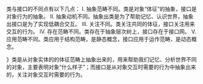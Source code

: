  类与接口的不同点有以下几点：
   I. 抽象范畴不同。类是对象“体征”的抽象，接口是对象行为的抽象。
   II. 抽象动机不同。抽象出类是为了帮助记忆、认识世界，抽象出接口是为了实现低耦合交互。
   III. 关注不同。类关注共同的体征，接口关注用来交互的行为。
   IV. 存在范畴不同。类存在于抽象层次树上，接口存在于接口网。
   V. 应用范畴不同。类应用于结构范畴，是静态概念，接口应用于运作范畴，是动态概念。

》类是从对象实体的的体征范畴上抽象出来的，用来帮助我们记忆、分析世界不同的对象，主要表明对象“什么样子”；而接口是从对象交互时需要的行为中抽象出来的，关注对象交互时需要的行为。